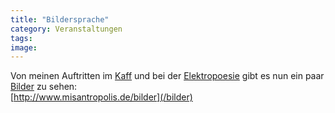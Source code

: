 ```yaml
---
title: "Bildersprache"
category: Veranstaltungen
tags: 
image: 
---
```


Von meinen Auftritten im [Kaff](http://www.misantropolis.de/2009/04/aufbruchstimmung/) und bei der [Elektropoesie](http://www.misantropolis.de/2009/07/kulturtag/) gibt es nun ein paar [Bilder](/bilder) zu sehen:  
[http://www.misantropolis.de/bilder](/bilder)